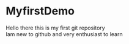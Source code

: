 # MyfirstDemo
Hello there this is my first git repository
<br> Iam new to github and very enthusiast to learn
